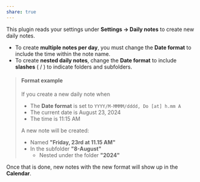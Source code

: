 ```yaml
---
share: true
---
```

This plugin reads your settings under **Settings → Daily notes** to create new daily notes.
- To create **multiple notes per day**, you must change the **Date format** to include the time within the note name.
- To create **nested daily notes**, change the **Date format** to include **slashes** ( / ) to indicate folders and subfolders.

> #### Format example
> If you create a new daily note when
> - The **Date format** is set to `YYYY/M-MMMM/dddd, Do [at] h.mm A`
> - The current date is August 23, 2024
> - The time is 11:15 AM
> 
> A new note will be created:
> - Named **"Friday, 23rd at 11.15 AM"**
> - In the subfolder **"8-August"**
> 	- Nested under the folder **"2024"**

Once that is done, new notes with the new format will show up in the **Calendar**.